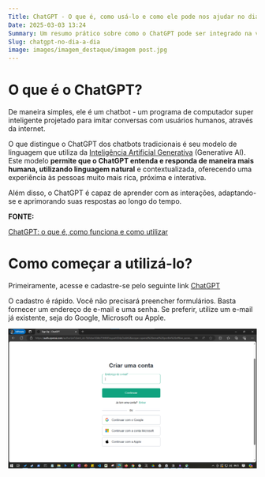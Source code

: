 ```yaml
---
Title: ChatGPT - O que é, como usá-lo e como ele pode nos ajudar no dia a dia
Date: 2025-03-03 13:24
Summary: Um resumo prático sobre como o ChatGPT pode ser integrado na vida cotidiana.
Slug: chatgpt-no-dia-a-dia
image: images/imagem_destaque/imagem post.jpg
---
```


# O que é o ChatGPT?

De maneira simples, ele é um chatbot - um programa de computador super inteligente projetado para imitar conversas com usuários humanos, através da internet.

O que distingue o ChatGPT dos chatbots tradicionais é seu modelo de linguagem que utiliza da [Inteligência Artificial Generativa](https://www.surfedigital.io/blog/ia-generativa) (Generative AI). Este modelo **permite que o ChatGPT entenda e responda de maneira mais humana, utilizando linguagem natural** e contextualizada, oferecendo uma experiência às pessoas muito mais rica, próxima e interativa.

Além disso, o ChatGPT é capaz de aprender com as interações, adaptando-se e aprimorando suas respostas ao longo do tempo.

**FONTE:** 

[ChatGPT: o que é, como funciona e como utilizar](https://www.surfedigital.io/blog/chatgpt)

# Como começar a utilizá-lo?

Primeiramente, acesse e cadastre-se pelo seguinte link [ChatGPT](https://chatgpt.com/)

O cadastro é rápido. Você não precisará preencher formulários. Basta fornecer um endereço de e-mail e uma senha. Se preferir, utilize um e-mail já existente, seja do Google, Microsoft ou Apple.

![Imagem 1](./images/imagem_post/post_chatgpt_dia_a_dia/Untitled.png)